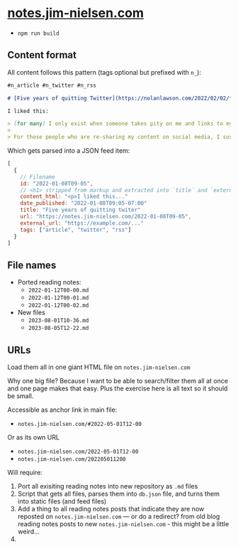 # [notes.jim-nielsen.com](https://notes.jim-nielsen.com)

- `npm run build`

## Content format

All content follows this pattern (tags optional but prefixed with `n_`):

```md
#n_article #n_twitter #n_rss

# [Five years of quitting Twitter](https://nolanlawson.com/2022/02/02/five-years-of-quitting-twitter/)

I liked this:

> [for many] I only exist when someone takes pity on me and links to my blog from Twitter, Reddit, Hacker News, or a big site like CSS Tricks...
>
> For those people who are re-sharing my content on social media, I suspect most of them found it from their RSS feed. So RSS definitely still seems alive and well, even if it’s just a small upstream tributary for the roaring downstream river of Twitter, Reddit, etc
```

Which gets parsed into a JSON feed item:

```js
[
  {
    // Filename
    id: "2022-01-08T09-05",
    // <h1> stripped from markup and extracted into `title` and `external_url`
    content_html: "<p>I liked this..."
    date_published: "2022-01-08T09:05-07:00"
    title: "Five years of quitting twiter"
    url: "https://notes.jim-nielsen.com/2022-01-08T09-05",
    external_url: "https://example.com/..."
    tags: ["article", "twitter", "rss"]
  }
]
```

## File names

- Ported reading notes:
  - `2022-01-12T00-00.md`
  - `2022-01-12T00-01.md`
  - `2022-01-12T00-02.md`
- New files
  - `2023-08-01T10-36.md`
  - `2023-08-05T12-22.md`

## URLs

Load them all in one giant HTML file on `notes.jim-nielsen.com`

Why one big file? Because I want to be able to search/filter them all at once and one page makes that easy. Plus the exercise here is all text so it should be small.

Accessible as anchor link in main file:

- `notes.jim-nielsen.com/#2022-05-01T12-00`

Or as its own URL

- `notes.jim-nielsen.com/2022-05-01T12-00`
- `notes.jim-nielsen.com/202205011200`

Will require:

1. Port all exisiting reading notes into new repository as `.md` files
2. Script that gets all files, parses them into `db.json` file, and turns them into static files (and feed files)
3. Add a thing to all reading notes posts that indicate they are now reposted on `notes.jim-nielsen.com` — or do a redirect? from old blog reading notes posts to new `notes.jim-nielsen.com` - this might be a little weird...
4.
